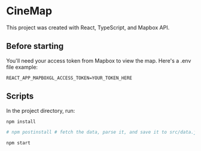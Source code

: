 # CineMap

This project was created with React, TypeScript, and Mapbox API.

## Before starting

You'll need your access token from Mapbox to view the map. Here's a .env file example:

```
REACT_APP_MAPBOXGL_ACCESS_TOKEN=YOUR_TOKEN_HERE
```

## Scripts

In the project directory, run:

```sh
npm install

# npm postinstall # fetch the data, parse it, and save it to src/data.json

npm start

```

